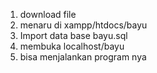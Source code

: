 1. download file
2. menaru di xampp/htdocs/bayu
3. Import data base bayu.sql
4. membuka localhost/bayu
5. bisa menjalankan  program nya
